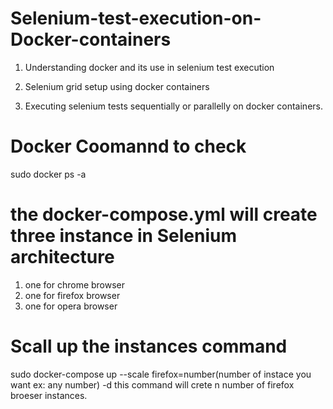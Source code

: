 # Selenium-test-execution-on-Docker-containers

1. Understanding docker and its use in selenium test execution

2. Selenium grid setup using docker containers

3. Executing selenium tests sequentially or parallelly on docker containers.

# Docker Coomannd to check
sudo docker ps -a

# the docker-compose.yml will create three  instance in Selenium architecture
1. one for chrome browser
2. one for firefox browser
3. one for opera browser

# Scall up the instances command

sudo docker-compose up --scale firefox=number(number of instace you want ex: any number) -d
this command will crete n number of firefox broeser instances.
